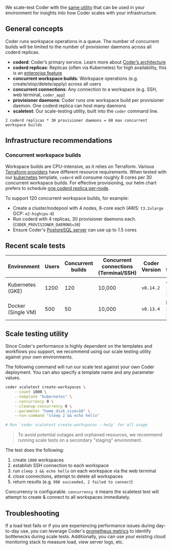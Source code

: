 We scale-test Coder with the [same utility](#scaletest-utility) that can be used in your environment for insights into how Coder scales with your infrastructure.

## General concepts

Coder runs workspace operations in a queue. The number of concurrent builds will be limited to the number of provisioner daemons across all coderd replicas.

- **coderd**: Coder’s primary service. Learn more about [Coder’s architecture](../about/architecture.md)
- **coderd replicas**: Replicas (often via Kubernetes) for high availability, this is an [enterprise feature](../enterprise.md)
- **concurrent workspace builds**: Workspace operations (e.g. create/stop/delete/apply) across all users
- **concurrent connections**: Any connection to a workspace (e.g. SSH, web terminal, `coder_app`)
- **provisioner daemons**: Coder runs one workspace build per provisioner daemon. One coderd replica can host many daemons
- **scaletest**: Our scale-testing utility, built into the `coder` command line.

```text
2 coderd replicas * 30 provisioner daemons = 60 max concurrent workspace builds
```

## Infrastructure recommendations

### Concurrent workspace builds

Workspace builds are CPU-intensive, as it relies on Terraform. Various [Terraform providers](https://registry.terraform.io/browse/providers) have different resource requirements. When tested with our [kubernetes](https://github.com/coder/coder/tree/main/examples/templates/kubernetes) template, `coderd` will consume roughly 8 cores per 30 concurrent workspace builds. For effective provisioning, our helm chart prefers to schedule [one coderd replica per-node](https://github.com/coder/coder/blob/main/helm/values.yaml#L110-L121).

To support 120 concurrent workspace builds, for example:

- Create a cluster/nodepool with 4 nodes, 8-core each (AWS: `t3.2xlarge` GCP: `e2-highcpu-8`)
- Run coderd with 4 replicas, 30 provisioner daemons each. (`CODER_PROVISIONER_DAEMONS=30`)
- Ensure Coder's [PostgreSQL server](./configure.md#postgresql-database) can use up to 1.5 cores

## Recent scale tests

| Environment        | Users | Concurrent builds | Concurrent connections (Terminal/SSH) | Coder Version | Last tested  |
| ------------------ | ----- | ----------------- | ------------------------------------- | ------------- | ------------ |
| Kubernetes (GKE)   | 1200  | 120               | 10,000                                | `v0.14.2`     | Jan 10, 2022 |
| Docker (Single VM) | 500   | 50                | 10,000                                | `v0.13.4`     | Dec 20, 2022 |

## Scale testing utility

Since Coder's performance is highly dependent on the templates and workflows you support, we recommend using our scale testing utility against your own environments.

The following command will run our scale test against your own Coder deployment. You can also specify a template name and any parameter values.

```sh
coder scaletest create-workspaces \
    --count 1000 \
    --template "kubernetes" \
    --concurrency 0 \
    --cleanup-concurrency 0 \
    --parameter "home_disk_size=10" \
    --run-command "sleep 2 && echo hello"

# Run `coder scaletest create-workspaces --help` for all usage
```

> To avoid potential outages and orphaned resources, we recommend running scale tests on a secondary "staging" environment.

The test does the following:

1. create `1000` workspaces
1. establish SSH connection to each workspace
1. run `sleep 3 && echo hello` on each workspace via the web terminal
1. close connections, attempt to delete all workspaces
1. return results (e.g. `998 succeeded, 2 failed to connect`)

Concurrency is configurable. `concurrency 0` means the scaletest test will attempt to create & connect to all workspaces immediately.

## Troubleshooting

If a load test fails or if you are experiencing performance issues during day-to-day use, you can leverage Coder's [prometheus metrics](./prometheus.md) to identify bottlenecks during scale tests. Additionally, you can use your existing cloud monitoring stack to measure load, view server logs, etc.
